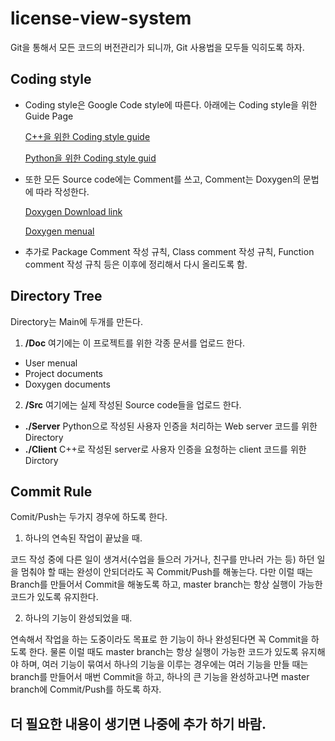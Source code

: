 # license-view-system

Git을 통해서 모든 코드의 버전관리가 되니까, Git 사용법을 모두들 익히도록 하자.

## Coding style

- Coding style은 Google Code style에 따른다. 아래에는 Coding style을 위한 Guide Page

  [C++을 위한 Coding style guide](https://google-styleguide.googlecode.com/svn/trunk/cppguide.html)

  [Python을 위한 Coding style guid](https://google-styleguide.googlecode.com/svn/trunk/pyguide.html)



- 또한 모든 Source code에는 Comment를 쓰고, Comment는 Doxygen의 문법에 따라 작성한다.

  [Doxygen Download link](http://sourceforge.net/projects/doxygen/)

  [Doxygen menual](http://www.stack.nl/~dimitri/doxygen/manual/index.html)

- 추가로 Package Comment 작성 규칙, Class comment 작성 규칙, Function comment 작성 규칙 등은 이후에 정리해서 다시 올리도록 함.


## Directory Tree

Directory는 Main에 두개를 만든다. 

1. __/Doc__
  여기에는 이 프로젝트를 위한 각종 문서를 업로드 한다. 
  - User menual
  - Project documents
  - Doxygen documents

2. __/Src__
  여기에는 실제 작성된 Source code들을 업로드 한다.
  - __./Server__
    Python으로 작성된 사용자 인증을 처리하는 Web server 코드를 위한 Directory
  - __./Client__
    C++로 작성된 server로 사용자 인증을 요청하는 client 코드를 위한 Dirctory

## Commit Rule

Comit/Push는 두가지 경우에 하도록 한다.

1. 하나의 연속된 작업이 끝났을 때. 

  코드 작성 중에 다른 일이 생겨서(수업을 들으러 가거나, 친구를 만나러 가는 등) 하던 일을 멈춰야 할 때는 완성이 안되더라도 꼭 Commit/Push를 해놓는다. 다만 이럴 때는 Branch를 만들어서 Commit을 해놓도록 하고, master branch는 항상 실행이 가능한 코드가 있도록 유지한다.

2. 하나의 기능이 완성되었을 때.

  연속해서 작업을 하는 도중이라도 목표로 한 기능이 하나 완성된다면 꼭 Commit을 하도록 한다. 물론 이럴 때도 master branch는 항상 실행이 가능한 코드가 있도록 유지해야 하며, 여러 기능이 묶여서 하나의 기능을 이루는 경우에는 여러 기능을 만들 때는 branch를 만들어서 매번 Commit을 하고, 하나의 큰 기능을 완성하고나면 master branch에 Commit/Push를 하도록 하자.
  
## 더 필요한 내용이 생기면 나중에 추가 하기 바람.
